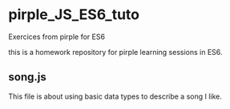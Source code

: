 # pirple_JS_ES6_tuto
Exercices from pirple for ES6

this is a homework repository for pirple learning sessions in ES6.

## song.js
This file is about using basic data types to describe a song I like.
